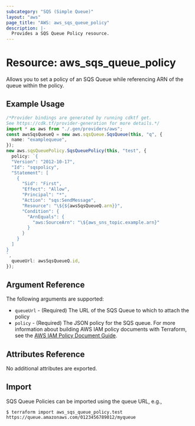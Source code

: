 ```yaml
---
subcategory: "SQS (Simple Queue)"
layout: "aws"
page_title: "AWS: aws_sqs_queue_policy"
description: |-
  Provides a SQS Queue Policy resource.
---
```


# Resource: aws\_sqs\_queue\_policy

Allows you to set a policy of an SQS Queue
while referencing ARN of the queue within the policy.

## Example Usage

```typescript
/*Provider bindings are generated by running cdktf get.
See https://cdk.tf/provider-generation for more details.*/
import * as aws from "./.gen/providers/aws";
const awsSqsQueueQ = new aws.sqsQueue.SqsQueue(this, "q", {
  name: "examplequeue",
});
new aws.sqsQueuePolicy.SqsQueuePolicy(this, "test", {
  policy: `{
  "Version": "2012-10-17",
  "Id": "sqspolicy",
  "Statement": [
    {
      "Sid": "First",
      "Effect": "Allow",
      "Principal": "*",
      "Action": "sqs:SendMessage",
      "Resource": "\${${awsSqsQueueQ.arn}}",
      "Condition": {
        "ArnEquals": {
          "aws:SourceArn": "\${aws_sns_topic.example.arn}"
        }
      }
    }
  ]
}
`,
  queueUrl: awsSqsQueueQ.id,
});

```

## Argument Reference

The following arguments are supported:

* `queueUrl` - (Required) The URL of the SQS Queue to which to attach the policy
* `policy` - (Required) The JSON policy for the SQS queue. For more information about building AWS IAM policy documents with Terraform, see the [AWS IAM Policy Document Guide](https://learn.hashicorp.com/terraform/aws/iam-policy).

## Attributes Reference

No additional attributes are exported.

## Import

SQS Queue Policies can be imported using the queue URL, e.g.,

```console
$ terraform import aws_sqs_queue_policy.test https://queue.amazonaws.com/0123456789012/myqueue
```
